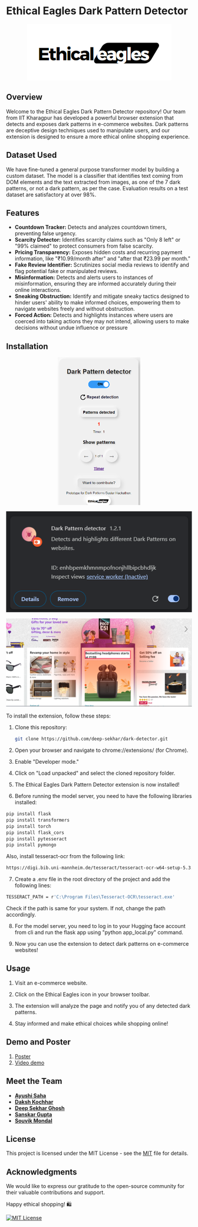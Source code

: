 # Ethical Eagles Dark Pattern Detector

<p align="center">
  <img src="./images/Logo.png" alt="animated" />
</p>

## Overview

Welcome to the Ethical Eagles Dark Pattern Detector repository! Our team from IIT Kharagpur has developed a powerful browser extension that detects and exposes dark patterns in e-commerce websites. Dark patterns are deceptive design techniques used to manipulate users, and our extension is designed to ensure a more ethical online shopping experience.

## Dataset Used

We have fine-tuned a general purpose transformer model by building a custom dataset. The model is a classifier that identifies text coming from DOM elements and the text extracted from images, as one of the 7 dark patterns, or not a dark pattern, as per the case. Evaluation results on a test dataset are satisfactory at over 98%.

## Features

- **Countdown Tracker:** Detects and analyzes countdown timers, preventing false urgency.
- **Scarcity Detector:** Identifies scarcity claims such as "Only 8 left" or "99% claimed" to protect consumers from false scarcity.
- **Pricing Transparency:** Exposes hidden costs and recurring payment information, like "₹10.99/month after" and "after that ₹23.99 per month."
- **Fake Review Identifier:** Scrutinizes social media reviews to identify and flag potential fake or manipulated reviews.
- **Misinformation:** Detects and alerts users to instances of misinformation, ensuring they are informed accurately during their online interactions.
- **Sneaking Obstruction:** Identify and mitigate sneaky tactics designed to hinder users' ability to make informed choices, empowering them to navigate websites freely and without obstruction.
- **Forced Action:** Detects and highlights instances where users are coerced into taking actions they may not intend, allowing users to make decisions without undue influence or pressure

## Installation
<p align="center">
  <img src="./images/extension_2.png" alt="animated" style="height: 400px; width: auto;"/>

</p>
<p align="center">
  <img src="./images/logo1.png" alt="animated" />
</p>
<p align="center">
  <img src="./images/example_2.png" alt="animated" />
</p>

To install the extension, follow these steps:

1. Clone this repository:

   ```bash
   git clone https://github.com/deep-sekhar/dark-detector.git
   ```

2. Open your browser and navigate to chrome://extensions/  (for Chrome).

3. Enable "Developer mode."

4. Click on "Load unpacked" and select the cloned repository folder.

5. The Ethical Eagles Dark Pattern Detector extension is now installed!

6. Before running the model server, you need to have the following libraries installed:
  ```bash
  pip install flask
  pip install transformers
  pip install torch
  pip install flask_cors
  pip install pytesseract
  pip install pymongo 
  ```
Also, install tesseract-ocr from the following link:
  ```bash
  https://digi.bib.uni-mannheim.de/tesseract/tesseract-ocr-w64-setup-5.3.3.20231005.exe
  ```

7. Create a .env file in the root directory of the project and add the following lines:
  ```bash
  TESSERACT_PATH = r'C:\Program Files\Tesseract-OCR\tesseract.exe'
  ```
Check if the path is same for your system. If not, change the path accordingly.

8. For the model server, you need to log in to your Hugging face account from cli and run the flask app using "python app_local.py" command.

9. Now you can use the extension to detect dark patterns on e-commerce websites!

## Usage

1. Visit an e-commerce website.

2. Click on the Ethical Eagles icon in your browser toolbar.

3. The extension will analyze the page and notify you of any detected dark patterns.

4. Stay informed and make ethical choices while shopping online!

## Demo and Poster

1. [Poster](https://drive.google.com/file/d/1ACDzyghQSkS4ob1WA6XMd5H9BkZcIAwD/view?usp=sharing)
2. [Video demo](https://drive.google.com/file/d/19m_wfIfA6zAgcK5dRi9cOzYTRLI5wiSW/view?usp=drive_link)


## Meet the Team

- **[Ayushi Saha](https://github.com/Code-2k2)**
- **[Daksh Kochhar](https://github.com/17AtGithub)**
- **[Deep Sekhar Ghosh](https://github.com/deep-sekhar)**
- **[Sanskar Gupta](https://github.com/sanskar12k)**
- **[Souvik Mondal](https://github.com/souvikm2002)**

## License

This project is licensed under the MIT License - see the [MIT](https://choosealicense.com/licenses/mit/) file for details.

## Acknowledgments

We would like to express our gratitude to the open-source community for their valuable contributions and support.

Happy ethical shopping! 🛍️

[![MIT License](https://img.shields.io/badge/License-MIT-blue.svg)](LICENSE)